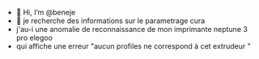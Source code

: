 - 👋 Hi, I’m @beneje
- 👀 je recherche des informations sur le parametrage cura
- j'au-i une anomalie de reconnaissance de mon imprimante neptune 3 pro elegoo
- qui affiche une erreur "aucun profiles ne correspond à cet extrudeur "

<!---
beneje/beneje is a ✨ special ✨ repository because its `README.md` (this file) appears on your GitHub profile.
You can click the Preview link to take a look at your changes.
--->
